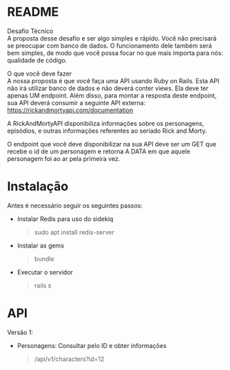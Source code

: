 # README
Desafio Técnico </br>
A proposta desse desafio e ser algo simples e rápido. Você não precisará se preocupar com banco de dados. O funcionamento dele também será bem simples, de modo que você possa focar no que mais importa para nós: qualidade de código.

O que você deve fazer</br>
A nossa proposta é que você faça uma API usando Ruby on Rails. Esta API não irá utilizar banco de dados e não deverá conter views. Ela deve ter apenas UM endpoint. Além disso, para montar a resposta deste endpoint, sua API deverá consumir a seguinte API externa: https://rickandmortyapi.com/documentation

A RickAndMortyAPI disponibiliza informações sobre os personagens, episódios, e outras informações referentes ao seriado Rick and Morty.

O endpoint que você deve disponibilizar na sua API deve ser um GET que recebe o id de um personagem e retorna A DATA em que aquele personagem foi ao ar pela primeira vez.

# Instalação
Antes é necessário seguir os seguintes passos:
* Instalar Redis para uso do sidekiq
  > sudo apt install redis-server

* Instalar as gems
  > bundle </br>

* Executar o servidor
  > rails s

# API
Versão 1:
* Personagens: Consultar pelo ID e obter informações
  > /api/v1/characters?id=12
